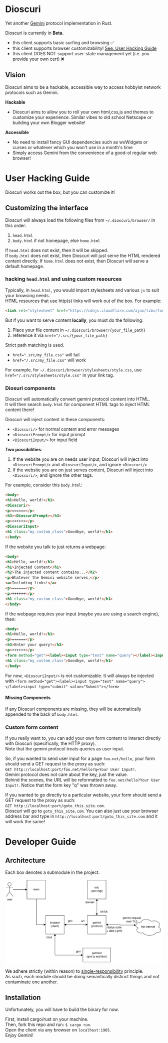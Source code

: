 # Dioscuri

Yet another [Gemini](http://portal.mozz.us/gemini/geminiprotocol.net/) protocol implementation in Rust.  

Dioscuri is currently in **Beta**.
- this client supports basic surfing and browsing :white_check_mark:
- this client supports browser customizability! [See: User Hacking Guide](#user-hacking-guide)
- this client DOES NOT support user-state management yet (i.e. you provide your own cert) :x:

## Vision
Dioscuri aims to be a hackable, accessible way to access hobbyist network protocols such as Gemini.

**Hackable**
- Dioscuri aims to allow you to roll your own html,css,js and themes to customize your experience.
  Similar vibes to old school Netscape or building your own Blogger website!

**Accessible**
- No need to install fancy GUI dependencies such as wxWidgets or curses or whatever which you won't use in a month's time
- Simply access Gemini from the convenience of a good-ol regular web browser!

# User Hacking Guide

Dioscuri works out the box, but you can customize it!  

## Customizing the interface

Dioscuri will always load the following files from `~/.dioscuri/browser/` in this order:  
1. `head.html`
2. `body.html` if not homepage, else `home.html`

If `head.html` does not exist, then it will be skipped.  
If `body.html` does not exist, then Dioscuri will just serve the HTML rendered content directly.
If `home.html` does not exist, then Dioscuri will serve a default homepage.

### hacking `head.html` and using custom resources

Typically, in `head.html`, you would import stylesheets and various `js` to suit your browsing needs.  
HTML resources that use http(s) links will work out of the box. For example:  
``` html
<link rel="stylesheet" href="https://cdnjs.cloudflare.com/ajax/libs/font-awesome/6.5.2/css/all.min.css" />
```

But if you want to serve content **locally**, you must do the following:  
1. Place your file content in `~/.dioscuri/browser/{your_file_path}`  
2. reference it via `href="/.src/{your_file_path}`

Strict path matching is used.
- `href=".src/my_file.css"` will fail
- `href="/.src/my_file.css"` will work

For example, for `~/.dioscuri/browser/stylesheets/style.css`, use `href="/.src/stylesheets/style.css"` in your link tag.  

### Diosuri components
Dioscuri will automatically convert gemini protocol content into HTML.  
It will then search `body.html` for component HTML tags to inject HTML content there!  

Dioscuri will inject content in these components:
- `<Dioscuri/>` for normal content and error messages
- `<DioscuriPrompt/>` for input prompt
- `<DioscuriInput/>` for input field

**Two possibilities**:  
1. If the website you are on needs user input, Dioscuri will inject into `<DioscuriPrompt/>` and `<DioscuriInput/>`, and ignore `<Dioscuri/>`
2. If the website you are on just serves content, Dioscuri will inject into `<Dioscuri/>`, and ignore the other tags.

For example, consider this `body.html`:  
``` html
<body>
<h1>Hello, world!</h1>
<Dioscuri/>
<p>======</p> 
<h3><DioscuriPrompt></h3>
<p>++++++</p>
<DioscuriInput>
<h1 class="my_custom_class">Goodbye, world!</h1>
</body>
```  

If the website you talk to just returns a webpage:  

```html
<body>
<h1>Hello, world!</h1>
<h1>Injected Content</h1>
<h2>The injected content contains...</h2>
<p>Whatever the Gemini website serves,</p>
<a>Including links!</a>
<p>======</p> 
<p>++++++</p>
<h1 class="my_custom_class">Goodbye, world!</h1>
</body>
```

If the webpage requires your input (maybe you are using a search engine), then:  

``` html  
<body>
<h1>Hello, world!</h1>
<p>======</p> 
<h3>Enter your query!</h3>
<p>++++++</p>
<form method="get"><label><input type="text" name="query"></label><input type="submit" value="Submit"></form>
<h1 class="my_custom_class">Goodbye, world!</h1>
</body>
```  

For now, `<DioscuriInput/>` is not customizable. It will always be injected with `<form method="get"><label><input type="text" name="query"></label><input type="submit" value="Submit"></form>`  

#### Missing Components
If any Dioscuri components are missing, they will be automatically appended to the back of `body.html`.  

### Custom form content

If you really want to, you can add your own form content to interact directly with Dioscuri (specifically, the HTTP proxy).  
Note that the gemini protocol treats queries as user input.  

So, if you wanted to send user input for a page `foo.net/hello`, your form should send a GET request to the proxy as such:  
`GET http://localhost:port/foo.net/hello?q=Your User Input!`.  
Gemini protocol does not care about the key, just the value.  
Behind the scenes, the URL will be reformatted to `foo.net/hello?Your User Input!`. Notice that the form key "q" was thrown away.  

If you wanted to go directly to a particular website, your form should send a GET request to the proxy as such:  
`GET http://localhost:port/goto_this_site.com`.  
Dioscuri will go to `goto_this_site.com`. You can also just use your browser address bar and type in `http://localhost:port/goto_this_site.com` and it will work the same!  

# Developer Guide

## Architecture  

Each box denotes a submodule in the project.

![docs/](docs/arch.png)

We adhere strictly (within reason) to [single-responsibility](https://en.wikipedia.org/wiki/Single-responsibility_principle) principle.  
As such, each module should be doing semantically distinct things and not contaminate one another.  

## Installation
Unfortunately, you will have to build the binary for now.  

First, install cargo/rust on your machine.  
Then, fork this repo and run: `$ cargo run`.  
Open the client via any browser on `localhost:1965`.  
Enjoy Gemini!  